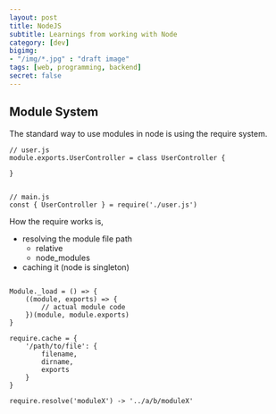 ```yaml
---
layout: post
title: NodeJS
subtitle: Learnings from working with Node
category: [dev] 
bigimg: 
- "/img/*.jpg" : "draft image"
tags: [web, programming, backend]
secret: false
---
```



## Module System

The standard way to use modules in node is using the require system.

```
// user.js
module.exports.UserController = class UserController {
	
}


// main.js
const { UserController } = require('./user.js')

```


How the require works is,

- resolving the module file path
	- relative
	- node_modules
- caching it (node is singleton)

```

Module._load = () => {
	((module, exports) => {
		// actual module code
	})(module, module.exports)	
}

require.cache = {
	'/path/to/file': {
		filename,
		dirname,
		exports
	}
}

require.resolve('moduleX') -> '../a/b/moduleX'
```